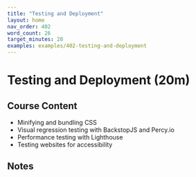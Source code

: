 ```yaml
---
title: "Testing and Deployment"
layout: home
nav_order: 402
word_count: 26
target_minutes: 20
examples: examples/402-testing-and-deployment
---
```

# Testing and Deployment (20m)

## Course Content

- Minifying and bundling CSS
- Visual regression testing with BackstopJS and Percy.io
- Performance testing with Lighthouse
- Testing websites for accessibility

## Notes













